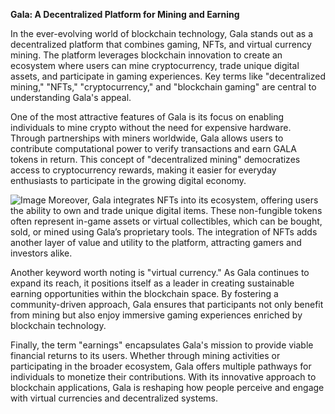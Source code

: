 **Gala: A Decentralized Platform for Mining and Earning**

In the ever-evolving world of blockchain technology, Gala stands out as a decentralized platform that combines gaming, NFTs, and virtual currency mining. The platform leverages blockchain innovation to create an ecosystem where users can mine cryptocurrency, trade unique digital assets, and participate in gaming experiences. Key terms like "decentralized mining," "NFTs," "cryptocurrency," and "blockchain gaming" are central to understanding Gala's appeal.

One of the most attractive features of Gala is its focus on enabling individuals to mine crypto without the need for expensive hardware. Through partnerships with miners worldwide, Gala allows users to contribute computational power to verify transactions and earn GALA tokens in return. This concept of "decentralized mining" democratizes access to cryptocurrency rewards, making it easier for everyday enthusiasts to participate in the growing digital economy.


![Image](https://github.com/user-attachments/assets/31692037-0104-4703-abd1-696b6a7dd41b)
Moreover, Gala integrates NFTs into its ecosystem, offering users the ability to own and trade unique digital items. These non-fungible tokens often represent in-game assets or virtual collectibles, which can be bought, sold, or mined using Gala’s proprietary tools. The integration of NFTs adds another layer of value and utility to the platform, attracting gamers and investors alike.

Another keyword worth noting is "virtual currency." As Gala continues to expand its reach, it positions itself as a leader in creating sustainable earning opportunities within the blockchain space. By fostering a community-driven approach, Gala ensures that participants not only benefit from mining but also enjoy immersive gaming experiences enriched by blockchain technology.

Finally, the term "earnings" encapsulates Gala's mission to provide viable financial returns to its users. Whether through mining activities or participating in the broader ecosystem, Gala offers multiple pathways for individuals to monetize their contributions. With its innovative approach to blockchain applications, Gala is reshaping how people perceive and engage with virtual currencies and decentralized systems.